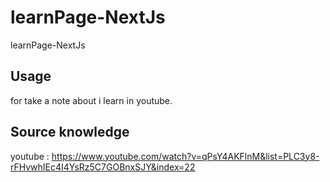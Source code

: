 # learnPage-NextJs
learnPage-NextJs

## Usage
for take a note about i learn in youtube.

## Source knowledge
youtube : https://www.youtube.com/watch?v=qPsY4AKFlnM&list=PLC3y8-rFHvwhIEc4I4YsRz5C7GOBnxSJY&index=22
